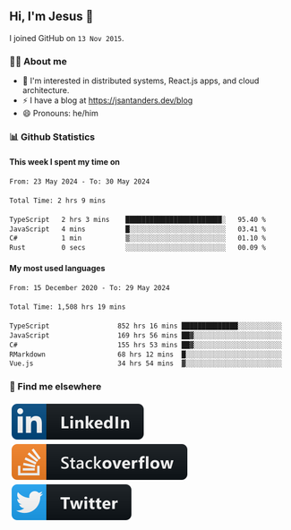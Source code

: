 ## Hi, I'm Jesus 👋

I joined GitHub on `13 Nov 2015`.

<!-- Talking about you -->

### 👨‍💻 About me

- 👦 I'm interested in distributed systems, React.js apps, and cloud architecture.
- ⚡️ I have a blog at <https://jsantanders.dev/blog>
- 😄 Pronouns: he/him

### 📊 Github Statistics

#### This week I spent my time on

<!--START_SECTION:weekly-->

```txt
From: 23 May 2024 - To: 30 May 2024

Total Time: 2 hrs 9 mins

TypeScript   2 hrs 3 mins    ████████████████████████░   95.40 %
JavaScript   4 mins          █░░░░░░░░░░░░░░░░░░░░░░░░   03.41 %
C#           1 min           ▒░░░░░░░░░░░░░░░░░░░░░░░░   01.10 %
Rust         0 secs          ░░░░░░░░░░░░░░░░░░░░░░░░░   00.09 %
```

<!--END_SECTION:weekly-->

#### My most used languages

<!--START_SECTION:alltime-->

```txt
From: 15 December 2020 - To: 29 May 2024

Total Time: 1,508 hrs 19 mins

TypeScript                 852 hrs 16 mins ██████████████░░░░░░░░░░░   56.51 %
JavaScript                 169 hrs 56 mins ██▓░░░░░░░░░░░░░░░░░░░░░░   11.27 %
C#                         155 hrs 53 mins ██▓░░░░░░░░░░░░░░░░░░░░░░   10.34 %
RMarkdown                  68 hrs 12 mins  █░░░░░░░░░░░░░░░░░░░░░░░░   04.52 %
Vue.js                     34 hrs 54 mins  ▓░░░░░░░░░░░░░░░░░░░░░░░░   02.31 %
```

<!--END_SECTION:alltime-->

### 📢 Find me elsewhere

<p>
  <a target="_blank" href="https://linkedin.com/in/jsantanders">
    <img src="https://github.com/jsantanders/jsantanders/blob/master/img/linkedin.svg" alt="LinkedIn" style="vertical-align:top; margin:4px">
  </a>
  
  <a target="_blank" href="https://stackoverflow.com/users/7318331/jesus-santander">
    <img src="https://github.com/jsantanders/jsantanders/blob/master/img/stackoverflow.svg" alt="StackOverflow" style="vertical-align:top; margin:4px">
  </a>
  
  <a target="_blank" href="http://twitter.com/jsantanders">
    <img src="https://github.com/jsantanders/jsantanders/blob/master/img/twitter.svg" alt="Twitter" style="vertical-align:top; margin:4px">
  </a>
</p>
